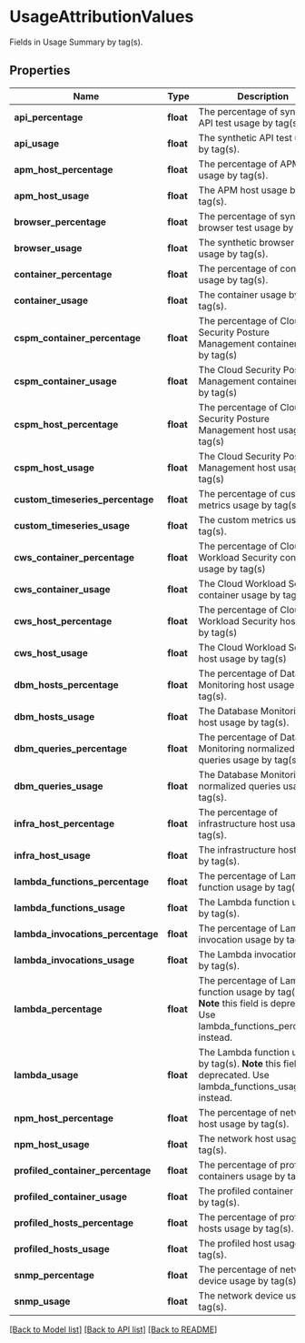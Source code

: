# UsageAttributionValues

Fields in Usage Summary by tag(s).

## Properties

| Name                              | Type      | Description                                                                                                                    | Notes      |
| --------------------------------- | --------- | ------------------------------------------------------------------------------------------------------------------------------ | ---------- |
| **api_percentage**                | **float** | The percentage of synthetic API test usage by tag(s).                                                                          | [optional] |
| **api_usage**                     | **float** | The synthetic API test usage by tag(s).                                                                                        | [optional] |
| **apm_host_percentage**           | **float** | The percentage of APM host usage by tag(s).                                                                                    | [optional] |
| **apm_host_usage**                | **float** | The APM host usage by tag(s).                                                                                                  | [optional] |
| **browser_percentage**            | **float** | The percentage of synthetic browser test usage by tag(s).                                                                      | [optional] |
| **browser_usage**                 | **float** | The synthetic browser test usage by tag(s).                                                                                    | [optional] |
| **container_percentage**          | **float** | The percentage of container usage by tag(s).                                                                                   | [optional] |
| **container_usage**               | **float** | The container usage by tag(s).                                                                                                 | [optional] |
| **cspm_container_percentage**     | **float** | The percentage of Cloud Security Posture Management container usage by tag(s)                                                  | [optional] |
| **cspm_container_usage**          | **float** | The Cloud Security Posture Management container usage by tag(s)                                                                | [optional] |
| **cspm_host_percentage**          | **float** | The percentage of Cloud Security Posture Management host usage by tag(s)                                                       | [optional] |
| **cspm_host_usage**               | **float** | The Cloud Security Posture Management host usage by tag(s)                                                                     | [optional] |
| **custom_timeseries_percentage**  | **float** | The percentage of custom metrics usage by tag(s).                                                                              | [optional] |
| **custom_timeseries_usage**       | **float** | The custom metrics usage by tag(s).                                                                                            | [optional] |
| **cws_container_percentage**      | **float** | The percentage of Cloud Workload Security container usage by tag(s)                                                            | [optional] |
| **cws_container_usage**           | **float** | The Cloud Workload Security container usage by tag(s)                                                                          | [optional] |
| **cws_host_percentage**           | **float** | The percentage of Cloud Workload Security host usage by tag(s)                                                                 | [optional] |
| **cws_host_usage**                | **float** | The Cloud Workload Security host usage by tag(s)                                                                               | [optional] |
| **dbm_hosts_percentage**          | **float** | The percentage of Database Monitoring host usage by tag(s).                                                                    | [optional] |
| **dbm_hosts_usage**               | **float** | The Database Monitoring host usage by tag(s).                                                                                  | [optional] |
| **dbm_queries_percentage**        | **float** | The percentage of Database Monitoring normalized queries usage by tag(s).                                                      | [optional] |
| **dbm_queries_usage**             | **float** | The Database Monitoring normalized queries usage by tag(s).                                                                    | [optional] |
| **infra_host_percentage**         | **float** | The percentage of infrastructure host usage by tag(s).                                                                         | [optional] |
| **infra_host_usage**              | **float** | The infrastructure host usage by tag(s).                                                                                       | [optional] |
| **lambda_functions_percentage**   | **float** | The percentage of Lambda function usage by tag(s).                                                                             | [optional] |
| **lambda_functions_usage**        | **float** | The Lambda function usage by tag(s).                                                                                           | [optional] |
| **lambda_invocations_percentage** | **float** | The percentage of Lambda invocation usage by tag(s).                                                                           | [optional] |
| **lambda_invocations_usage**      | **float** | The Lambda invocation usage by tag(s).                                                                                         | [optional] |
| **lambda_percentage**             | **float** | The percentage of Lambda function usage by tag(s). **Note** this field is deprecated. Use lambda_functions_percentage instead. | [optional] |
| **lambda_usage**                  | **float** | The Lambda function usage by tag(s). **Note** this field is deprecated. Use lambda_functions_usage instead.                    | [optional] |
| **npm_host_percentage**           | **float** | The percentage of network host usage by tag(s).                                                                                | [optional] |
| **npm_host_usage**                | **float** | The network host usage by tag(s).                                                                                              | [optional] |
| **profiled_container_percentage** | **float** | The percentage of profiled containers usage by tag(s).                                                                         | [optional] |
| **profiled_container_usage**      | **float** | The profiled container usage by tag(s).                                                                                        | [optional] |
| **profiled_hosts_percentage**     | **float** | The percentage of profiled hosts usage by tag(s).                                                                              | [optional] |
| **profiled_hosts_usage**          | **float** | The profiled host usage by tag(s).                                                                                             | [optional] |
| **snmp_percentage**               | **float** | The percentage of network device usage by tag(s).                                                                              | [optional] |
| **snmp_usage**                    | **float** | The network device usage by tag(s).                                                                                            | [optional] |

[[Back to Model list]](README.md#documentation-for-models) [[Back to API list]](README.md#documentation-for-api-endpoints) [[Back to README]](README.md)
